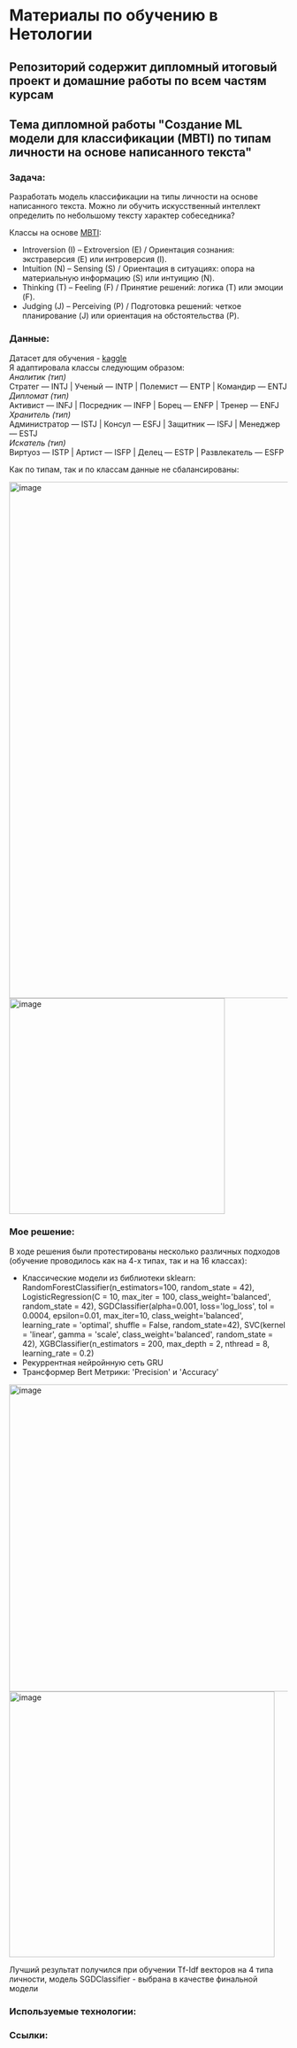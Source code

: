 # Материалы по обучению в Нетологии

## Репозиторий содержит дипломный итоговый проект и домашние работы по всем частям курсам

## Тема дипломной работы "Создание ML модели для классификации (MBTI) по типам личности на основе написанного текста"

### Задача:  
Разработать модель классификации на типы личности на основе написанного текста.
Можно ли обучить искусственный интеллект определить по небольшому тексту характер собеседника?

Классы на основе [MBTI](https://www.myersbriggs.org):
* Introversion (I) – Extroversion (E) / Ориентация сознания: экстраверсия (E) или интроверсия (I).
* Intuition (N) – Sensing (S) / Ориентация в ситуациях: опора на материальную информацию (S) или интуицию (N).
* Thinking (T) – Feeling (F) / Принятие решений: логика (T) или эмоции (F).
* Judging (J) – Perceiving (P) / Подготовка решений: четкое планирование (J) или ориентация на обстоятельства (P).


### Данные:  
Датасет для обучения - [kaggle](https://www.kaggle.com/datasets/datasnaek/mbti-type)  
Я адаптировала классы следующим образом:  
*Аналитик (тип)*  
Стратег — INTJ | Ученый — INTP | Полемист — ENTP | Командир — ENTJ   
*Дипломат (тип)*  
Активист — INFJ | Посредник — INFP | Борец — ENFP | Тренер — ENFJ   
*Хранитель (тип)*  
Администратор — ISTJ | Консул — ESFJ | Защитник — ISFJ | Менеджер — ESTJ   
*Искатель (тип)*  
Виртуоз — ISTP | Артист — ISFP | Делец — ESTP | Развлекатель — ESFP   

Как по типам, так и по классам данные не сбалансированы:  

<img width="933" alt="image" src="https://github.com/lteplova/netology_ds_diplom/assets/38242392/04f68570-dcaf-4ee1-94dc-2d8fdebbb9f6">

<img width="390" alt="image" src="https://github.com/lteplova/netology_ds_diplom/assets/38242392/dba1f5e9-0a25-4029-9837-e2a1e1b57343">

### Мое решение:  

В ходе решения были протестированы несколько различных подходов (обучение проводилось как на 4-х типах, так и на 16 классах):
* Классические модели из библиотеки sklearn:
RandomForestClassifier(n_estimators=100, random_state = 42),
LogisticRegression(C = 10, max_iter = 100, class_weight='balanced', random_state = 42),
SGDClassifier(alpha=0.001, loss='log_loss', tol = 0.0004, epsilon=0.01, max_iter=10, class_weight='balanced', learning_rate = 'optimal', shuffle = False, random_state=42),
SVC(kernel = 'linear', gamma = 'scale', class_weight='balanced', random_state = 42),
XGBClassifier(n_estimators = 200, max_depth = 2, nthread = 8, learning_rate = 0.2)
* Рекуррентная нейройнную сеть GRU
* Трансформер Bert
Метрики: 'Precision' и 'Accuracy'

<img width="555" alt="image" src="https://github.com/lteplova/netology_ds_diplom/assets/38242392/e8b7eb28-7fbd-4f5a-879a-6579075c8b07">
<img width="480" alt="image" src="https://github.com/lteplova/netology_ds_diplom/assets/38242392/448d4a5d-0e39-4854-a72e-dba4b77cc645">

Лучший результат получился при обучении Tf-Idf векторов на 4 типа личности, модель SGDClassifier - выбрана в качестве финальной модели



### Используемые технологии:  
### Ссылки:  
